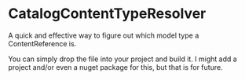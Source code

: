 # CatalogContentTypeResolver

A quick and effective way to figure out which model type a ContentReference is.

You can simply drop the file into your project and build it. I might add a project and/or even a nuget package for this, but that is for future.
